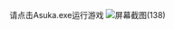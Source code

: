 请点击Asuka.exe运行游戏
![屏幕截图(138)](https://github.com/akalinh/AsukaGame/assets/100217283/5ea31ffd-7ee9-41f2-8795-3b50116c139f)
